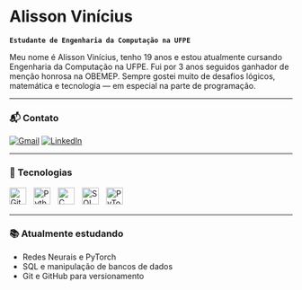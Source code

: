 # Alisson Vinícius

**`Estudante de Engenharia da Computação na UFPE`**

Meu nome é Alisson Vinícius, tenho 19 anos e estou atualmente cursando Engenharia da Computação na UFPE. Fui por 3 anos seguidos ganhador de menção honrosa na OBEMEP. Sempre gostei muito de desafios lógicos, matemática e tecnologia — em especial na parte de programação.

---

### 📬 Contato

[![Gmail](https://img.shields.io/badge/-alissonvini075@gmail.com-D14836?style=for-the-badge&logo=gmail&logoColor=white)](https://mail.google.com/mail/?view=cm&to=alissonvini075@gmail.com)
[![LinkedIn](https://img.shields.io/badge/-Alisson%20Vinicius-0077B5?style=for-the-badge&logo=linkedin&logoColor=white)](https://www.linkedin.com/in/seu-usuario/)

---

### 🧠 Tecnologias

<img 
    align="left" 
    alt="Git" 
    title="Git"
    width="30px" 
    style="padding-right: 10px;" 
    src="https://cdn.jsdelivr.net/gh/devicons/devicon@latest/icons/git/git-original.svg" 
/>
<img 
    align="left" 
    alt="Python" 
    title="Python"
    width="30px" 
    style="padding-right: 10px;" 
    src="https://cdn.jsdelivr.net/gh/devicons/devicon@latest/icons/python/python-original.svg" 
/>
<img 
    align="left" 
    alt="C" 
    title="C"
    width="30px" 
    style="padding-right: 10px;" 
    src="https://cdn.jsdelivr.net/gh/devicons/devicon@latest/icons/c/c-original.svg" 
/>
<img 
    align="left" 
    alt="SQL" 
    title="SQL"
    width="30px" 
    style="padding-right: 10px;" 
    src="https://cdn.jsdelivr.net/gh/devicons/devicon@latest/icons/mysql/mysql-original.svg" 
/>
<img 
    align="left" 
    alt="PyTorch" 
    title="PyTorch"
    width="30px" 
    style="padding-right: 10px;" 
    src="https://cdn.jsdelivr.net/gh/devicons/devicon@latest/icons/pytorch/pytorch-original.svg" 
/>

<br/><br/>

---


### 📚 Atualmente estudando

- Redes Neurais e PyTorch
- SQL e manipulação de bancos de dados
- Git e GitHub para versionamento
